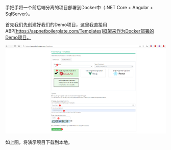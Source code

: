 手把手将一个前后端分离的项目部署到Docker中（.NET Core + Angular + SqlServer）。



首先我们先创建好我们的Demo项目，这里我直接用ABP[https://aspnetboilerplate.com/Templates]框架来作为Docker部署的Demo项目。



![image-20210228195735584](%E7%AC%AC%E4%BA%8C%E7%AF%87-%E9%83%A8%E7%BD%B2%E4%B8%80%E4%B8%AA%E7%9C%9F%E5%AE%9E%E9%A1%B9%E7%9B%AE.assets/image-20210228195735584.png)

如上图，将演示项目下载到本地。